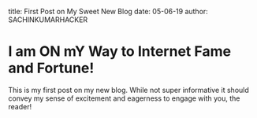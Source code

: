 title: First Post on My Sweet New Blog
date: 05-06-19
author: SACHINKUMARHACKER

# I am ON mY Way to Internet Fame and Fortune!

This is my first post on my new blog. While not super informative it should convey my sense of excitement and eagerness to engage with you, the reader!
